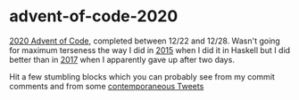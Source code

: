 # advent-of-code-2020

[2020 Advent of Code](https://adventofcode.com/2020), completed between 12/22 and 12/28. Wasn't going for maximum terseness the way I did in [2015](https://github.com/gigamonkey/advent-of-code-2015) when I did it in Haskell but I did better than in [2017](https://github.com/gigamonkey/advent-of-code-2017) when I apparently gave up after two days.

Hit a few stumbling blocks which you can probably see from my commit comments and from some [contemporaneous Tweets](https://twitter.com/search?q=from%3Apeterseibel%20%23AdventOfCode)
